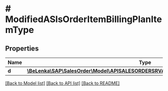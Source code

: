 # # ModifiedASlsOrderItemBillingPlanItemType

## Properties

Name | Type | Description | Notes
------------ | ------------- | ------------- | -------------
**d** | [**\BeLenka\SAP\SalesOrder\Model\APISALESORDERSRVASlsOrderItemBillingPlanItemTypeUpdate**](APISALESORDERSRVASlsOrderItemBillingPlanItemTypeUpdate.md) |  | [optional]

[[Back to Model list]](../../README.md#models) [[Back to API list]](../../README.md#endpoints) [[Back to README]](../../README.md)

